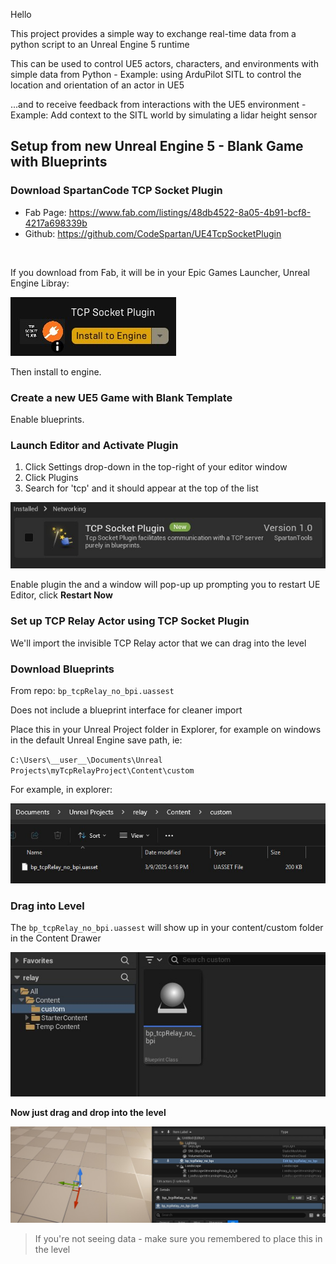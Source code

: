 Hello

This project provides a simple way to exchange real-time data from a python script to an Unreal Engine 5 runtime

This can be used to control UE5 actors, characters, and environments with simple data from Python
    - Example: using ArduPilot SITL to control the location and orientation of an actor in UE5

...and to receive feedback from interactions with the UE5 environment
    - Example: Add context to the SITL world by simulating a lidar height sensor


## Setup from new Unreal Engine 5 - Blank Game with Blueprints

### Download SpartanCode TCP Socket Plugin
 - Fab Page: https://www.fab.com/listings/48db4522-8a05-4b91-bcf8-4217a698339b
 - Github: https://github.com/CodeSpartan/UE4TcpSocketPlugin

<br>

 If you download from Fab, it will be in your Epic Games Launcher, Unreal Engine Libray:

![Install Plugin to Libary](media/tcp_socket_plugin_uelibrary.jpg)

Then install to engine.

### Create a new UE5 Game with Blank Template
Enable blueprints.

### Launch Editor and Activate Plugin
1. Click Settings drop-down in the top-right of your editor window
2. Click Plugins
3. Search for 'tcp' and it should appear at the top of the list


![Project screenshot](media/tcp_socket_plugin_enable.jpg)

Enable plugin the and a window will pop-up up prompting you to restart UE Editor, click **Restart Now**

### Set up TCP Relay Actor using TCP Socket Plugin
We'll import the invisible TCP Relay actor that we can drag into the level

### Download Blueprints

From repo: `bp_tcpRelay_no_bpi.uassest`

Does not include a blueprint interface for cleaner import

Place this in your Unreal Project folder in Explorer, for example on windows in the default Unreal Engine save path, ie: <br>

`C:\Users\__user__\Documents\Unreal Projects\myTcpRelayProject\Content\custom`

For example, in explorer:

![Project screenshot](media/example_save_location.jpg)

### Drag into Level
The `bp_tcpRelay_no_bpi.uassest` will show up in your content/custom folder in the Content Drawer

![Project screenshot](media/custom_content_with_imported_asset.jpg)

**Now just drag and drop into the level**

![Project screenshot](media/asset_in_level.jpg)

> If you're not seeing data - make sure you remembered to place this in the level
